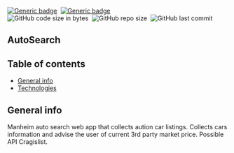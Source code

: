 [![Generic badge](https://img.shields.io/badge/Code-JavaScript-yellow.svg)](https://shields.io/)&nbsp;
[![Generic badge](https://img.shields.io/badge/Code-React-blue.svg)](https://shields.io/)&nbsp;  
![GitHub code size in bytes](https://img.shields.io/github/languages/code-size/MarioR9/AutoSearch)&nbsp; 
![GitHub repo size](https://img.shields.io/github/repo-size/MarioR9/AutoSearch?color=g&label=Repo%20Size)&nbsp; 
![GitHub last commit](https://img.shields.io/github/last-commit/MarioR9/AutoSearch)

## AutoSearch

## Table of contents
* [General info](#general-info)
* [Technologies](#technologies)

## General info

Manheim auto search web app that collects aution car listings. Collects cars information and advise the user of current 3rd party market price. Possible API Cragislist.
	

